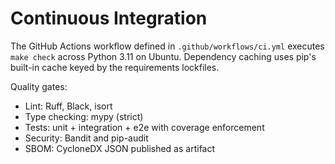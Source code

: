 <!-- SPDX-License-Identifier: MPL-2.0 -->

# Continuous Integration

The GitHub Actions workflow defined in `.github/workflows/ci.yml` executes `make check` across Python 3.11 on Ubuntu. Dependency caching uses pip's built-in cache keyed by the requirements lockfiles.

Quality gates:
- Lint: Ruff, Black, isort
- Type checking: mypy (strict)
- Tests: unit + integration + e2e with coverage enforcement
- Security: Bandit and pip-audit
- SBOM: CycloneDX JSON published as artifact
